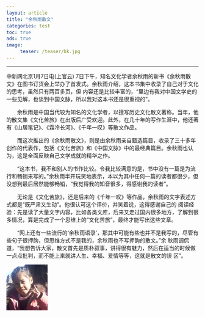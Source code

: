 ```yaml
---
layout: article
title: "余秋雨散文"
categories: test
toc: true
ads: true
image:
     teaser: /teaser/bk.jpg
---
```


---


中新网北京1月7日电(上官云) 7日下午，知名文化学者余秋雨的新书《余秋雨散文》在图书订货会上举办了首发式。余秋雨介绍，这本书集中收录了自己对于文化的思考，虽然只有两百多页，但 内容还是比较丰富的，“里边有我对中国文学史的一些见解，也谈到中国文脉，所以我对这本书还是很重视的”。


　　余秋雨是中国当代较为知名的文化学者，以擅写历史文化散文著称。当年，他的散文集《文化苦旅》在出版后广受欢迎。此外，在几十年的写作生涯中，他还著有《山居笔记》、《霜冷长河》、《千年一叹》等散文作品。


　　而这次推出的《余秋雨散文》，则是由余秋雨亲自甄选篇目，收录了三十多年创作的代表作，包括《文化苦旅》和《中国文脉》中的最经典篇目。余秋雨也认为，这是全面反映自己文学成就的精华之作。


　　“这本书，我不和别人的书作比较。令我比较满意的是，书中没有一篇是为流行和畅销来写的。”余秋雨半开玩笑地表示，本以为其中任何一篇的读者都很少，但没想到最后居然能够畅销，“我觉得我的知音很多，得感谢我的读者”。


　　无论是《文化苦旅》，还是后来的《千年一叹》等作品，余秋雨的文字表述方式都是“既严肃又生动”。他很认可这个评价，并笑着说，这得感谢自己的 阅读经验：先是读了大量文字内容，比如各类文库，后来又走过国内很多地方，了解到很多情况，算是完成了一个思维上的“文化苦旅”，最终才能写出这些文章。


　　“网上还有一些流行的‘余秋雨语录’，那其中可能有些也并不是我写的，尽管有些句子很押韵，但思维方式不是我的，余秋雨也不写押韵的散文。”余 秋雨调侃道，“我想告诉大家，散文首先是质朴叙事，讲得很有魅力，然后在适当的时候做一点点批判，而不能上来就讲人生、幸福、爱情等等，这就是散文的误 区”。


![logo](/images/test/logo.jpg)